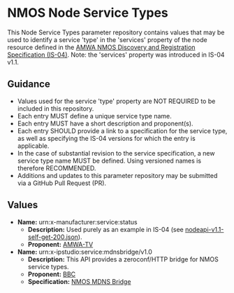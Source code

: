 # NMOS Node Service Types

This Node Service Types parameter repository contains values that may be used to identify a service 'type' in the 'services' property of the node resource defined in the [AMWA NMOS Discovery and Registration Specification (IS-04)](https://github.com/AMWA-TV/nmos-discovery-registration). Note: the 'services' property was introduced in IS-04 v1.1.

## Guidance

- Values used for the service 'type' property are NOT REQUIRED to be included in this repository.
- Each entry MUST define a unique service type name.
- Each entry MUST have a short description and proponent(s).
- Each entry SHOULD provide a link to a specification for the service type, as well as specifying the IS-04 versions for which the entry is applicable.
- In the case of substantial revision to the service specification, a new service type name MUST be defined. Using versioned names is therefore RECOMMENDED.
- Additions and updates to this parameter repository may be submitted via a GitHub Pull Request (PR).

## Values

- **Name:** urn:x-manufacturer:service:status
  - **Description:** Used purely as an example in IS-04 (see [nodeapi-v1.1-self-get-200.json](https://github.com/AMWA-TV/nmos-discovery-registration/blob/v1.1/examples/nodeapi-v1.1-self-get-200.json)).
  - **Proponent:** [AMWA-TV](https://github.com/AMWA-TV)
- **Name:** urn:x-ipstudio:service:mdnsbridge/v1.0
  - **Description:** This API provides a zeroconf/HTTP bridge for NMOS service types.
  - **Proponent:** [BBC](https://github.com/bbc)
  - **Specification:** [NMOS MDNS Bridge](https://github.com/bbc/nmos-mdns-bridge)
